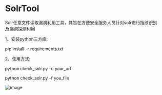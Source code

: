 # SolrTool
Solr任意文件读取漏洞利用工具，其旨在方便安全服务人员针对solr进行指纹识别及漏洞探测利用

1、安装python三方库:

pip install -r requirements.txt

2、使用方式: 

python check_solr.py -u your_url

python check_solr.py -f you_file

![image](https://user-images.githubusercontent.com/71976870/230531498-08fb1ee2-2486-4920-ac68-f8b80f7b8868.png)

